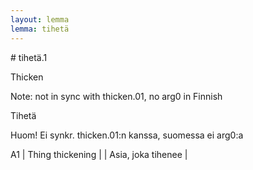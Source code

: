 ```yaml
---
layout: lemma
lemma: tihetä
---
```


<div class="sense">
# <span class="sensename">tihetä.1</span>

<span class="description">Thicken</span>

Note: not in sync with thicken.01, no arg0 in Finnish

<span class="description">Tihetä</span>

Huom! Ei synkr. thicken.01:n kanssa, suomessa ei arg0:a

A1 | Thing thickening |   | Asia, joka tihenee |  

</div>

